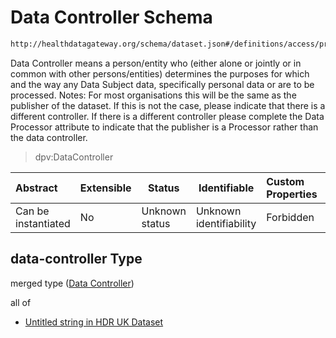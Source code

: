 # Data Controller Schema

```txt
http://healthdatagateway.org/schema/dataset.json#/definitions/access/properties/data-controller
```

Data Controller means a person/entity who (either alone or jointly or in common with other persons/entities) determines the purposes for which and the way any Data Subject data, specifically personal data or are to be processed. Notes: For most organisations this will be the same as the publisher of the dataset. If this is not the case, please indicate that there is a different controller. If there is a different controller please complete the Data Processor attribute to indicate that the publisher is a Processor rather than the data controller.


>  dpv:DataController
>

| Abstract            | Extensible | Status         | Identifiable            | Custom Properties | Additional Properties | Access Restrictions | Defined In                                                                 |
| :------------------ | ---------- | -------------- | ----------------------- | :---------------- | --------------------- | ------------------- | -------------------------------------------------------------------------- |
| Can be instantiated | No         | Unknown status | Unknown identifiability | Forbidden         | Allowed               | none                | [dataset.schema.json\*](../out/dataset.schema.json "open original schema") |

## data-controller Type

merged type ([Data Controller](dataset-definitions-access-properties-data-controller.md))

all of

-   [Untitled string in HDR UK Dataset](dataset-definitions-longdescription.md "check type definition")
